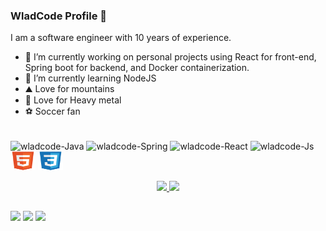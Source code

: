 <!--
### Hi there 👋
**wladcode/wladcode** is a ✨ _special_ ✨ repository because its `README.md` (this file) appears on your GitHub profile.

Here are some ideas to get you started:

- 🔭 I’m currently working on ...
- 🌱 I’m currently learning ...
- 👯 I’m looking to collaborate on ...
- 🤔 I’m looking for help with ...
- 💬 Ask me about ...
- 📫 How to reach me: ...
- 😄 Pronouns: ...
- ⚡ Fun fact: ...
-->

### WladCode Profile 👋

I am a software engineer with 10 years of experience.

- 🔭 I’m currently working on personal projects using React for front-end, Spring boot for backend, and Docker containerization.
- 🌱 I’m currently learning NodeJS
- ⛰️ Love for mountains
- 🤘 Love for Heavy metal
- ⚽ Soccer fan


  
 <div style="display: inline_block"><br>
  <img align="center" alt="wladcode-Java" height="30" width="40" src="https://cdn.jsdelivr.net/gh/devicons/devicon/icons/java/java-original.svg">
   <img align="center" alt="wladcode-Spring" height="30" width="40" src="https://cdn.jsdelivr.net/gh/devicons/devicon/icons/spring/spring-original.svg" />
  <img align="center" alt="wladcode-React" height="30" width="40" src="https://cdn.jsdelivr.net/gh/devicons/devicon/icons/react/react-original.svg">
  <img align="center" alt="wladcode-Js" height="30" width="40" src="https://cdn.jsdelivr.net/gh/devicons/devicon/icons/javascript/javascript-original.svg">
  <img align="center" alt="wladcode-HTML" height="30" width="40" src="https://raw.githubusercontent.com/devicons/devicon/master/icons/html5/html5-original.svg">
  <img align="center" alt="wladcode-CSS" height="30" width="40" src="https://raw.githubusercontent.com/devicons/devicon/master/icons/css3/css3-original.svg">
</div>

<br>

<div align="center">
  <a href="https://github.com/wladcode">
  <img height="180em" src="https://github-readme-stats.vercel.app/api/top-langs/?username=wladcode&layout=compact&langs_count=7&theme=dracula"/>
  <img height="180em" src="https://github-readme-stats.vercel.app/api?username=wladcode&show_icons=true&theme=dracula&include_all_commits=true&count_private=true"/>
</div>
  
  ##
 
<div> 
  <a href="https://www.linkedin.com/in/wladimir-lopez/" target="_blank"><img src="https://img.shields.io/badge/-LinkedIn-%230077B5?style=for-the-badge&logo=linkedin&logoColor=white" target="_blank"></a>
  <a href="https://wladdylopez-software.blogspot.com/" target="_blank"><img src="https://img.shields.io/badge/Blogger-FF5722?style=for-the-badge&logo=blogger&logoColor=white" target="_blank"></a>
  <a href = "mailto:warriorwl86@gmail.com"><img src="https://img.shields.io/badge/Gmail-D14836?style=for-the-badge&logo=gmail&logoColor=white" target="_blank"></a>
  
</div>  
